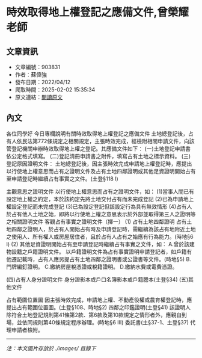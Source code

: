 # 時效取得地上權登記之應備文件,曾榮耀老師

## 文章資訊
- 文章編號：903831
- 作者：蘇偉強
- 發布日期：2022/04/12
- 爬取時間：2025-02-02 15:35:34
- 原文連結：[閱讀原文](https://real-estate.get.com.tw/Columns/detail.aspx?no=903831)

## 內文
各位同學好
今日專欄說明有關時效取得地上權登記之應備文件
土地總登記後，占有人依民法第772條規定之相關規定，主張時效完成，經檢附相關申請文件，向該管登記機關申辦時效取得地上權之登記。其應備文件如下：
(一)土地登記申請書依公定格式填寫。
(二)登記清冊申請書之附件，填寫占有土地之標示資料。
(三)登記原因證明文件： 土地總登記後，因主張時效完成申請地上權登記時，應提出以行使地上權意思而占有之證明文件及占有土地四鄰證明或其他足資證明開始占有至申請登記時繼續占有事實之文件。(土登§118 I) 

主觀意思之證明文件 以行使地上權意思而占有之證明文件，如： (1)當事人間已有設定地上權之約定，本於該約定先將土地交付占有而未完成登記 (2)已為申請地上權設定登記而未完成登記 (3)已為設定登記但該設定行為具有無效情形 (4)占有人於占有他人土地之始，即將以行使地上權之意思表示於外部並取得第三人之證明等之相關證明文件
客觀占有事實之證明文件（擇一） (1) 占有土地四鄰證明 占有土地四鄰之證明人，於占有人開始占有時及申請登記時，需繼續為該占有地附近土地之使用人、所有權人或房屋居住者，且於占有人占有之始應有行為能力。(時地§6 I) (2) 其他足資證明開始占有至申請登記時繼續占有事實之文件，如： A.曾於該建物設籍之戶籍證明文件。 以戶籍證明文件為占有事實證明申請登記者，如戶籍有他遷記載時，占有人應另提占有土地四鄰之證明書或公證書等文件。(時地§5) B.門牌編釘證明。 C.繳納房屋稅憑證或稅籍證明。 D.繳納水費或電費憑證。

(四)占有人身分證明文件 身分證影本或戶口名簿影本或戶籍謄本(土登§34) 
 (五)其他文件

占有範圍位置圖 因主張時效完成，申請地上權、不動產役權或農育權登記時，應提出占有範圍位置圖。(土登§108、時地§2)
四鄰之印鑑證明(土登§41) 該證明人除符合土地登記規則第41條第2款、第6款及第10款規定之情形者外，應親自到場，並依同規則第40條規定程序辦理。(時地§6 III)
委託書(土§37-1、土登§37) 代理申請者檢附。

---
*注：本文圖片存放於 ./images/ 目錄下*
